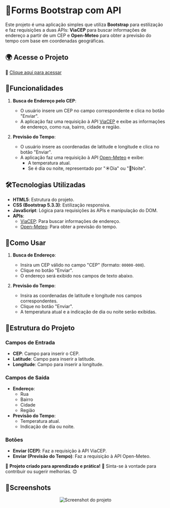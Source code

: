 # 🚀Forms Bootstrap com API

Este projeto é uma aplicação simples que utiliza **Bootstrap** para estilização e faz requisições a duas APIs: **ViaCEP** para buscar informações de endereço a partir de um CEP e **Open-Meteo** para obter a previsão do tempo com base em coordenadas geográficas.

## 🌍 Acesse o Projeto
🔗 [Clique aqui para acessar](https://rodrigo-falcao.github.io/useApi/)

## 📌Funcionalidades

1. **Busca de Endereço pelo CEP**:
   - O usuário insere um CEP no campo correspondente e clica no botão "Enviar".
   - A aplicação faz uma requisição à API [ViaCEP](https://viacep.com.br/) e exibe as informações de endereço, como rua, bairro, cidade e região.

2. **Previsão do Tempo**:
   - O usuário insere as coordenadas de latitude e longitude e clica no botão "Enviar".
   - A aplicação faz uma requisição à API [Open-Meteo](https://open-meteo.com/) e exibe:
     - A temperatura atual.
     - Se é dia ou noite, representado por "☀️Dia" ou "🌙Noite".

## 🛠️Tecnologias Utilizadas

- **HTML5**: Estrutura do projeto.
- **CSS (Bootstrap 5.3.3)**: Estilização responsiva.
- **JavaScript**: Lógica para requisições às APIs e manipulação do DOM.
- **APIs**:
  - [ViaCEP](https://viacep.com.br/): Para buscar informações de endereço.
  - [Open-Meteo](https://open-meteo.com/): Para obter a previsão do tempo.

## 📖Como Usar

1. **Busca de Endereço**:
   - Insira um CEP válido no campo "CEP" (formato: `00000-000`).
   - Clique no botão "Enviar".
   - O endereço será exibido nos campos de texto abaixo.

2. **Previsão do Tempo**:
   - Insira as coordenadas de latitude e longitude nos campos correspondentes.
   - Clique no botão "Enviar".
   - A temperatura atual e a indicação de dia ou noite serão exibidas.

## 📂Estrutura do Projeto

### Campos de Entrada

- **CEP**: Campo para inserir o CEP.
- **Latitude**: Campo para inserir a latitude.
- **Longitude**: Campo para inserir a longitude.

### Campos de Saída

- **Endereço**:
  - Rua
  - Bairro
  - Cidade
  - Região
- **Previsão do Tempo**:
  - Temperatura atual.
  - Indicação de dia ou noite.

### Botões

- **Enviar (CEP)**: Faz a requisição à API ViaCEP.
- **Enviar (Previsão do Tempo)**: Faz a requisição à API Open-Meteo.


🔹 **Projeto criado para aprendizado e prática!** 🚀 Sinta-se à vontade para contribuir ou sugerir melhorias. 😊

## 📸Screenshots
<p align="center">
  <img src="https://github.com/user-attachments/assets/b4d6b9e0-8bb4-4446-95f5-01f9ad52adec" alt="Screenshot do projeto">
</p>
